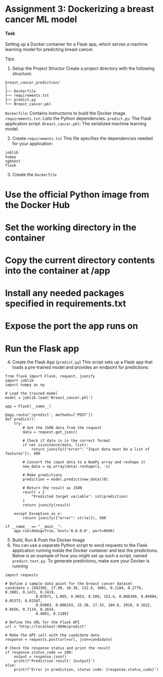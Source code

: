 # Assignment 3: Dockerizing a breast cancer ML model

#### Task
Setting up a Docker container for a Flask app, which serves a machine learning model for predicting breast cancer. 

Tips: 
1. Setup the Project Structur
Create a project directory with the following structure:
```
breast_cancer_prediction/
│
├── Dockerfile
├── requirements.txt
├── predict.py
└── Breast_cancer.pkl

```
`Dockerfile`: Contains instructions to build the Docker image.
`requirements.txt`: Lists the Python dependencies.
`predict.py`: The Flask application script.
`Breast_cancer.pkl`: The serialized machine learning model.

2.  Create `requirements.txt`
This file specifies the dependencies needed for your application:
```
joblib
numpy
xgboost
flask
```
3. Create the `Dockerfile`

# Use the official Python image from the Docker Hub

# Set the working directory in the container

# Copy the current directory contents into the container at /app

# Install any needed packages specified in requirements.txt

# Expose the port the app runs on

# Run the Flask app

 4. Create the Flask App (`predict.py`)
 This script sets up a Flask app that loads a pre-trained model and provides an endpoint for predictions:
```
from flask import Flask, request, jsonify
import joblib
import numpy as np

# Load the trained model
model = joblib.load('Breast_cancer.pkl')

app = Flask(__name__)

@app.route('/predict', methods=['POST'])
def predict():
    try:
        # Get the JSON data from the request
        data = request.get_json()

        # Check if data is in the correct format
        if not isinstance(data, list):
            return jsonify({"error": "Input data must be a list of features"}), 400

        # Convert the input data to a NumPy array and reshape it
        new_data = np.array(data).reshape(1, -1)

        # Make predictions
        prediction = model.predict(new_data)[0]

        # Return the result as JSON
        result = {
            "Predicted target variable": int(prediction)
        }
        return jsonify(result)

    except Exception as e:
        return jsonify({"error": str(e)}), 500

if __name__ == "__main__":
    app.run(debug=True, host='0.0.0.0', port=9696)

```
5. Build, Run & Push the Docker Image
6. You can use a separate Python script to send requests to the Flask application running inside the Docker container and test the predictions. Below is an example of how you might set up such a script, named `predict-test.py`. To generate predictions, make sure your Docker is running

```
import requests

# Define a sample data point for the breast cancer dataset
candidate = [842302, 17.99, 10.38, 122.8, 1001, 0.1184, 0.2776, 0.3001, 0.1471, 0.2419, 
              0.07871, 1.095, 0.9053, 8.589, 153.4, 0.006399, 0.04904, 0.05373, 0.01587, 
              0.03003, 0.006193, 25.38, 17.33, 184.6, 2019, 0.1622, 0.6656, 0.7119, 0.2654, 
              0.4601, 0.1189]

# Define the URL for the Flask API
url = "http://localhost:9696/predict"

# Make the API call with the candidate data
response = requests.post(url=url, json=candidate)

# Check the response status and print the result
if response.status_code == 200:
    output = response.json()
    print(f'Prediction result: {output}')
else:
    print(f'Error in prediction, status code: {response.status_code}')

```
